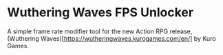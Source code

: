 # Wuthering Waves FPS Unlocker
A simple frame rate modifier tool for the new Action RPG release, (Wuthering Waves)[https://wutheringwaves.kurogames.com/en/] by Kuro Games.
